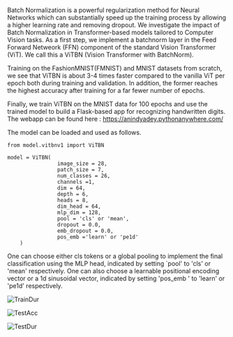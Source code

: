 
Batch Normalization is a powerful regularization method for Neural Networks which can 
substantially speed up the training process by allowing a higher learning rate and 
removing dropout. We investigate the impact of Batch Normalization in Transformer-based 
models tailored to Computer Vision tasks. As a first step, we implement a batchnorm layer 
in the Feed Forward Netweork (FFN) component of the standard Vision Transformer (ViT). 
We call this a ViTBN (Vision Transformer with BatchNorm).

Training on the FashionMNIST(FMNIST) and MNIST datasets from scratch, we see that ViTBN 
is about 3-4 times faster compared to the vanilla ViT per epoch both during training 
and validation. In addition, the former reaches the highest accuracy after training for 
a far fewer number of epochs. 

Finally, we train ViTBN on the MNIST data for 100 epochs and use the trained model to 
build a Flask-based app for recognizing handwritten digits. The webapp can be found 
here : https://anindyadey.pythonanywhere.com/


The model can be loaded and used as follows. 

```
from model.vitbnv1 import ViTBN

model = ViTBN(
                image_size = 28,
                patch_size = 7,
                num_classes = 26,
                channels =1,
                dim = 64,
                depth = 6,
                heads = 8,
                dim_head = 64,
                mlp_dim = 128,
                pool = 'cls' or 'mean',
                dropout = 0.0,
                emb_dropout = 0.0,
                pos_emb ='learn' or 'pe1d'
    )
```
One can choose either cls tokens or a global pooling to implement the final classification using the MLP head, indicated 
by setting `pool' to 'cls' or 'mean' respectively. One can also choose a learnable positional encoding vector or a 1d 
sinusoidal vector, indicated by setting 'pos_emb ' to 'learn' or 'pe1d' respectively.

![TrainDur](https://github.com/anindyahepth/BatchNorm_in_Transformers_CV/assets/129802283/d1a0a7fd-f6e1-4e64-8872-a1520a64460b)

![TestAcc](https://github.com/anindyahepth/BatchNorm_in_Transformers_CV/assets/129802283/6606ca3c-ec50-41d2-ad5e-ac9f5577e18e)

![TestDur](https://github.com/anindyahepth/BatchNorm_in_Transformers_CV/assets/129802283/5d446ef1-11c7-446f-8020-9af584df01ac)









